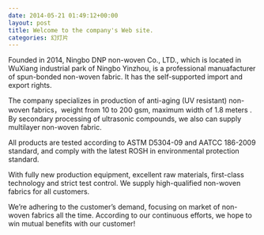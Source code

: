 ```yaml
---
date: 2014-05-21 01:49:12+00:00
layout: post
title: Welcome to the company's Web site.
categories: 幻灯片
---
```


Founded in 2014, Ningbo DNP non-woven Co., LTD., which is located in WuXiang industrial park of Ningbo Yinzhou, is a professional manuafacturer of spun-bonded non-woven fabric. It has the self-supported import and export rights.

The company specializes in production of anti-aging (UV resistant) non-woven fabrics，weight from 10 to 200 gsm, maximum width of 1.8 meters . By secondary processing of ultrasonic compounds, we also can supply multilayer non-woven fabric.

All products are tested according to ASTM D5304-09 and AATCC 186-2009 standard, and comply with the latest ROSH in environmental protection standard.

With fully new production equipment, excellent raw materials, first-class technology and strict test control. We supply high-qualified non-woven fabrics for all customers.

We’re adhering to the customer’s demand, focusing on market of non-woven fabrics all the time. According to our continuous efforts, we hope to win mutual benefits with our customer!

